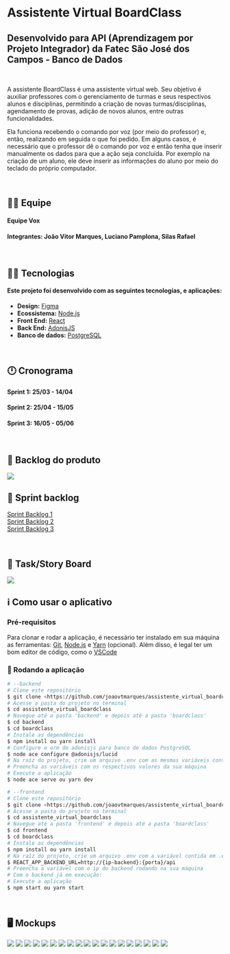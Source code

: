# Assistente Virtual BoardClass

## Desenvolvido para API (Aprendizagem por Projeto Integrador) da Fatec São José dos Campos - Banco de Dados

<br>

<p align="left">A assistente BoardClass é uma assistente virtual web. Seu objetivo é auxiliar professores com o gerenciamento de turmas e seus respectivos alunos e disciplinas, permitindo a criação de novas turmas/disciplinas, agendamento de provas, adição de novos alunos, entre outras funcionalidades. </p>
<p align="left">Ela funciona recebendo o comando por voz (por meio do professor) e, então, realizando em seguida o que foi pedido. Em alguns casos, é necessário que o professor dê o comando por voz e então tenha que inserir manualmente os dados para que a ação seja concluída. Por exemplo na criação de um aluno, ele deve inserir as informações do aluno por meio do teclado do próprio computador.</p>

<br>

## 🙅‍♂️ Equipe

#### **Equipe Vox**

#### **Integrantes:** João Vitor Marques, Luciano Pamplona, Silas Rafael

<br>

## 👨‍💻 Tecnologias

#### Este projeto foi desenvolvido com as seguintes tecnologias, e aplicações:

- **Design:** [Figma](https://www.figma.com/)
- **Ecossistema:** [Node.js](https://nodejs.org/en/)
- **Front End:** [React](https://pt-br.reactjs.org/)
- **Back End:** [AdonisJS](https://adonisjs.com/)
- **Banco de dados:** [PostgreSQL](https://www.postgresql.org/)

<br>

## 🕛 Cronograma

#### **Sprint 1:** 25/03 - 14/04

#### **Sprint 2:** 25/04 - 15/05

#### **Sprint 3:** 16/05 - 05/06

<br>

## 📃 Backlog do produto

<img src="images/backlogs/product-backlog.jpeg" />

<br>

## 📄 Sprint backlog

<a href="https://github.com/joaovtmarques/assistente_virtual_boardclass/tree/main/images/backlogs/sprint-backlog1.jpeg">Sprint Backlog 1</a>
<br>
<a href="https://github.com/joaovtmarques/assistente_virtual_boardclass/tree/main/images/backlogs/sprint-backlog2.jpeg">Sprint Backlog 2</a>
<br>
<a href="https://github.com/joaovtmarques/assistente_virtual_boardclass/tree/main/images/backlogs/sprint-backlog3.jpeg">Sprint Backlog 3</a>

<br>

## 📝 Task/Story Board

<img src="images/taskboard.png" />

<br>

## ℹ️ Como usar o aplicativo

### Pré-requisitos

Para clonar e rodar a aplicação, é necessário ter instalado em sua máquina as ferramentas:
[Git](https://git-scm.com), [Node.js](https://nodejs.org/en/) e [Yarn](https://yarnpkg.com/) (opcional).
Além disso, é legal ter um bom editor de código, como o [VSCode](https://code.visualstudio.com/)

### 🎲 Rodando a aplicação

```bash
# --backend
# Clone este repositório
$ git clone <https://github.com/joaovtmarques/assistente_virtual_boardclass>
# Acesse a pasta do projeto no terminal
$ cd assistente_virtual_boardclass
# Navegue até a pasta 'backend' e depois até a pasta 'boardclass'
$ cd backend
$ cd boardclass
# Instale as dependências
$ npm install ou yarn install
# Configure o orm do adonisjs para banco de dados PostgreSQL
$ node ace configure @adonisjs/lucid
# Na raíz do projeto, crie um arquivo .env com as mesmas variáveis contidas em .env.example
# Preencha as variáveis com os respectivos valores da sua máquina
# Execute a aplicação
$ node ace serve ou yarn dev

# --frontend
# Clone este repositório
$ git clone <https://github.com/joaovtmarques/assistente_virtual_boardclass>
# Acesse a pasta do projeto no terminal
$ cd assistente_virtual_boardclass
# Navegue até a pasta 'frontend' e depois até a pasta 'boardclass'
$ cd frontend
$ cd boardclass
# Instale as dependências
$ npm install ou yarn install
# Na raíz do projeto, crie um arquivo .env com a variável contida em .env.example
$ REACT_APP_BACKEND_URL=http://{ip-backend}:{porta}/api
# Preencha a variável com o ip do backend rodando na sua máquina
# Com o backend já em execução:
# Execute a aplicação
$ npm start ou yarn start
```

<br>

## 🖥️ Mockups

<img src="design/Mockups/home.png" />
<img src="design/Mockups/help-center.png" />
<img src="design/Mockups/discipline-register.png" />
<img src="design/Mockups/create-class.png" />
<img src="design/Mockups/add-student.png" />
<img src="design/Mockups/add-student-menu.png" />
<img src="design/Mockups/remove-student.png" />
<img src="design/Mockups/remove-student-menu.png" />
<img src="design/Mockups/class-info.png" />
<img src="design/Mockups/class-info-menu.png" />
<img src="design/Mockups/class-info-panel.png" />
<img src="design/Mockups/schedule-exam.png" />
<img src="design/Mockups/schedule-exam-discipline-list.png" />
<img src="design/Mockups/schedule-exam-class-list.png" />
<img src="design/Mockups/schedule-lab.png" />
<img src="design/Mockups/schedule-lab-discipline-list.png" />
<img src="design/Mockups/schedule-lab-class-list.png" />
<img src="design/Mockups/create-note.png" />
<img src="design/Mockups/notes.png" />
